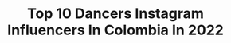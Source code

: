 ---
title: Top 10 Dancers Instagram Influencers In Colombia In 2022
description: >-
  Find top dancers Instagram influencers in Colombia in 2022. Most popular hashtags: #happiness #beachvibes #lifestyle.
platform: Instagram
hits: 98
text_top: Discover the top-rated Instagram accounts on inBeat.
text_bottom: inBeat holds 98 Instagram influencers like this in Colombia for you to connect with.
profiles:
  - username: "maylin.h"
    fullname: >-
      Maylin Hernández🌸
    bio: >-
      📍From Cuba 🇨🇺 💃🏼Profesional Dancer 🎶Tiktok @maylinht95 🧘🏼‍♀️Yogi 🌅Sunset Buster 🍀Pido deseos a las 11:11 👙Summer Lover ♎️ Libra 🌜ALMA LUNAR
    location: "Colombia"
    followers: 67991
    engagement: 768
    commentsToLikes: 0.098595
    id: ckap4low27uf80i78no06943x
    verified: false
    hashtags: "#fyp, #tbt, #tiktok, #instagood"
  - username: "nathaliaduquef"
    fullname: >-
      Nathalia Duque 🇨🇴
    bio: >-
      B.F.A in Musical Theater Actress - Singer - Dancer Agency represented model (USA) Modelo independiente (Colombia) @waltdisneyworld Entertainment
    location: "Colombia"
    followers: 9071
    engagement: 920
    commentsToLikes: 0.102503
    id: ck6uc8y7xe6wl0j71iteglv8l
    verified: false
    hashtags: "#modelingshoot, #colombia, #brunette, #hairgoals"
  - username: "jennyrz_"
    fullname: >-
      Jenny Ruiz
    bio: >-
      Dancer | Choreographer | 24 ✨ Coreógrafa TeamMX 🇲🇽 3x Silver World champ 🥈 Pan-American champ🥇 New Video 👇🏼
    location: "Colombia"
    followers: 14091
    engagement: 688
    commentsToLikes: 0.034879
    id: ck5zti2yk0gbi0i14ri98e3ss
    verified: false
    hashtags: "#vallarta, #playa, #beach, #perreo"
  - username: "miredyrivera"
    fullname: >-
      
    bio: >-
      Dancer | Actress | Model @guerreroswapa “Sirena Collection” 🌊 👇🏽
    location: "Colombia"
    followers: 95916
    engagement: 1288
    commentsToLikes: 0.012796
    id: ck5hphpnfrdpy0i11jvmo5j7j
    verified: false
    hashtags: "#beachvibes, #colombiavspuertorico, #teamsirena, #bogota"
  - username: "julianaor8"
    fullname: >-
      Juliana Ortiz
    bio: >-
      "Ese otro que también me habita" Dancer Ciencia. 📍MEDELLÍN
    location: "Colombia"
    followers: 15814
    engagement: 655
    commentsToLikes: 0.018507
    id: ckaoyvmzyjaeq0i7877go9ivh
    verified: false
    hashtags: "#kizombalove, #santander, #can, #bungeejumping"
  - username: "kaylamelisssa"
    fullname: >-
      ƘƛƳԼƛ MЄԼƖƧƧƛ. ♣️
    bio: >-
      "Unstopabble dreamer" ✈️ 🎲Model/Dancer/fashion designer💄 ♣️Fashion addict.👠 ♠️"your actions say more than your words" Modern languages student 🌍
    location: "Colombia"
    followers: 6122
    engagement: 386
    commentsToLikes: 0.070194
    id: ckapc3js42bqa0i78gqzsp2b1
    verified: false
    hashtags: ""
  - username: "alejaslmella"
    fullname: >-
      Alejandra
    bio: >-
      Profesional ballet Dancer 👯‍♀️Ballet Fitness 🇨🇴 ᴄᴜᴇɴᴛᴀs ᴀᴜᴛᴏʀɪᴢᴀᴅᴀs ɪɴsᴛᴀɢʀᴀᴍ ʏ ғᴀᴄᴇʙᴏᴏᴋ Contacto: andres.borrero@musicdepot.com.co @upstagedancecali
    location: "Colombia"
    followers: 162819
    engagement: 312
    commentsToLikes: 0.016900
    id: ck0w3n4ruu9990i19q1ht76um
    verified: false
    hashtags: "#kitegirl, #ballerina, #balletfitnessbyupstage, #ballet"
  - username: "kristielhenao"
    fullname: >-
      Kristiel Henao🌹
    bio: >-
      Ven-Col🤍 Top Model Colombia 2019 Dancer💗 MUA: @krissmua_ Model of: @imagenmodelosemv
    location: "Colombia"
    followers: 9762
    engagement: 534
    commentsToLikes: 0.025025
    id: ck6uchyzefpmj0j71jtwzx7b7
    verified: false
    hashtags: "#woman, #lifestyle, #instagram, #beauty"
  - username: "fredd.linares"
    fullname: >-
      FREDD LINARES
    bio: >-
      | 🇨🇴 | 🇦🇷 | 🇨🇱 | 🇺🇾 | 🇧🇷 | |📍Bogotá, Colombia. | | Dancer | Fitness | Teacher | Traveller |
    location: "Colombia"
    followers: 11519
    engagement: 597
    commentsToLikes: 0.014739
    id: ck13a5q5foqse0i192dpfi21f
    verified: false
    hashtags: ""
  - username: "kellybarragan3"
    fullname: >-
      Kelly Barragan
    bio: >-
      Professional dancer 💃👯Marketing & International business. Cali-Colombia 🇨🇴 💜💜💜💜💜💜💜💜🌚
    location: "Colombia"
    followers: 17039
    engagement: 375
    commentsToLikes: 0.014964
    id: ck6u5xhpucbjp0j71hif5jnah
    verified: false
    hashtags: "#gratitud, #selflove, #love, #dontworrybehappy"
---